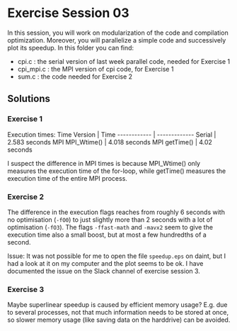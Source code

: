 # Exercise Session 03 #
In this session, you will work on modularization of the code and compilation optimization. Moreover, you will parallelize a simple code and successively plot its speedup. 
In this folder you can find:

* cpi.c : the serial version of last week parallel code, needed for Exercise 1
* cpi_mpi.c : the MPI version of cpi code, for Exercise 1
* sum.c : the code needed for Exercise 2 

## Solutions

### Exercise 1

Execution times:
Time Version | Time
------------ | -------------
Serial | 2.583 seconds
MPI MPI_Wtime() | 4.018 seconds
MPI getTime() | 4.02 seconds

I suspect the difference in MPI times is because MPI_Wtime() only measures the execution time of the for-loop, while getTime() measures the execution time of the entire MPI process.

### Exercise 2

The difference in the execution flags reaches from roughly 6 seconds with no optimisation (`-fO0`) to just slightly more than 2 seconds with a lot of optimisation (`-fO3`). The flags `-ffast-math` and `-mavx2` seem to give the execution time also a small boost, but at most a few hundredths of a second.

Issue: It was not possible for me to open the file `speedup.eps` on daint, but I had a look at it on my computer and the plot seems to be ok. I have documented the issue on the Slack channel of exercise session 3.

### Exercise 3

Maybe superlinear speedup is caused by efficient memory usage? E.g. due to several processes, not that much information needs to be stored at once, so slower memory usage (like saving data on the harddrive) can be avoided.
